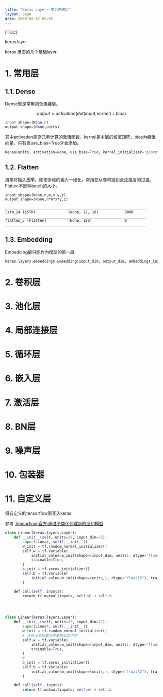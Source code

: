 ```yaml
---
title: "Keras Layer--常见网络层"
layout: page
date: 2099-06-02 00:00
---
```


[TOC]


keras.layer

keras 里面的几个基础layer
# 1. 常用层
## 1.1. Dense
Dense就是常用的全连接层。

$$output = activation(dot(input, kernel)+bias)$$

```python
input shape=(None,n)
output shape=(None,units)
```

其中activation是逐元素计算的激活函数，kernel是本层的权值矩阵，bias为偏置向量，只有当use_bias=True才会添加。

```python
Dense(units, activation=None, use_bias=True, kernel_initializer='glorot_uniform', bias_initializer='zeros', kernel_regularizer=None, bias_regularizer=None, activity_regularizer=None, kernel_constraint=None, bias_constraint=None)
```

## 1.2. Flatten
用来将输入**压平**，即把多维的输入一维化，常用在从卷积层到全连接层的过渡。Flatten不影响batch的大小。

```shell
input_shape=(None,n,m,x,y,z)
output_shape=(None,n*m*x*y,z)
```

```shell
_________________________________________________________________
lstm_24 (LSTM)               (None, 12, 10)            3000      
_________________________________________________________________
flatten_3 (Flatten)          (None, 120)               0         
_________________________________________________________________
```

## 1.3. Embedding

Embedding层只能作为模型的第一层


```python
keras.layers.embeddings.Embedding(input_dim, output_dim, embeddings_initializer='uniform', embeddings_regularizer=None, activity_regularizer=None, embeddings_constraint=None, mask_zero=False, input_length=None)

```

# 2. 卷积层

# 3. 池化层

# 4. 局部连接层

# 5. 循环层

# 6. 嵌入层


# 7. 激活层

# 8. BN层

# 9. 噪声层

# 10. 包装器

# 11. 自定义层
将自定义的tensorflow图写入keras 

参考 [Tensorflow 官方:通过子类化创建新的层和模型](https://www.tensorflow.org/guide/keras/custom_layers_and_models#call_%E6%96%B9%E6%B3%95%E4%B8%AD%E7%9A%84%E7%89%B9%E6%9D%83_training_%E5%8F%82%E6%95%B0) 
```python
class Linear(keras.layers.Layer):
    def __init__(self, units=32, input_dim=32):
        super(Linear, self).__init__()
        w_init = tf.random_normal_initializer()
        self.w = tf.Variable(
            initial_value=w_init(shape=(input_dim, units), dtype="float32"),
            trainable=True,
        )
        b_init = tf.zeros_initializer()
        self.b = tf.Variable(
            initial_value=b_init(shape=(units,), dtype="float32"), trainable=True
        )

    def call(self, inputs):
        return tf.matmul(inputs, self.w) + self.b




class Linear(keras.layers.Layer):
    def __init__(self, units=32, input_dim=32):
        super(Linear, self).__init__()
        w_init = tf.random_normal_initializer()
        # 注意涉及权重层需要在此处声明 
        self.w = tf.Variable(
            initial_value=w_init(shape=(input_dim, units), dtype="float32"),
            trainable=True,
        )
        #
        b_init = tf.zeros_initializer()
        self.b = tf.Variable(
            initial_value=b_init(shape=(units,), dtype="float32"), trainable=True
        )

    def call(self, inputs):
        return tf.matmul(inputs, self.w) + self.b


```